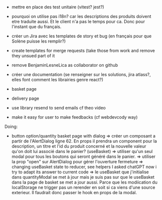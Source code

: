- mettre en place des test unitaire (vitest? jest?)

- pourquoi on utilise pas i18n?
car les descriptions des produits doivent etre traduite aussi. Et le client n'a pas le temps pour ca. Donc pour l'instant que du français.

- créer un Jira avec les templates de story et bug (en français pour que Solène puisse les remplir?)
- create templates for merge requests (take those from work and remove they unsued part of it
- remove BenjaminLesneLica as collaborator on github
- créer une documentation (se renseigner sur les solutions, jira atlass?, elles font comment les librairies genre react?)
- basket page
- delivery page
- use library resend to send emails cf theo video
- make it easy for user to make feedbacks (cf webdevcody way)

Doing:
- button option/quantity basket page with dialog
=> créer un composant a partir de l'AlertDialog ligne 62. En props il prendra un component pour la description, un titre et l'id du produit concerné et la nouvelle valeur qu'on doit lui associé dans le panier? (useBasket)
=> utiliser qu'un seul modal pour tous les boutons qui seront généré dans le panier.
=> utiliser la prop "open" sur AlertDialog pour gérer l'ouverture fermeture
=> changing useBasket state to reducer, see helpers I asked chatGPT now i try to adapt its answer to current code
=> le useBasket que j'initialise dans quantityModal se met à jour mais je suis pas sur que le useBasket dans la page de basket se met a jour aussi. Parce que les modiication du localStorage ne trigger pas un rerender en soit si ca viens d'une source exterieur. Il faudrait donc passer le hook en props de la modal.